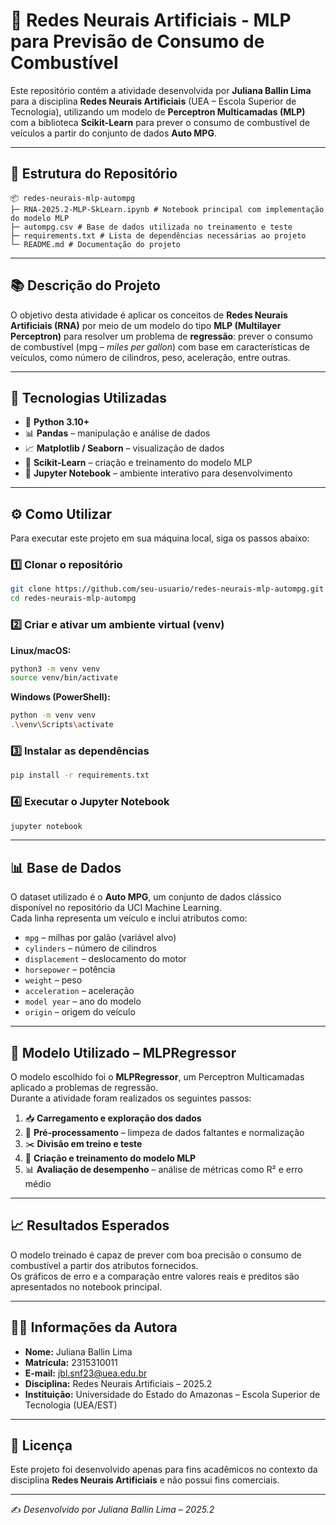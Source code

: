 # 🧠 Redes Neurais Artificiais - MLP para Previsão de Consumo de Combustível

Este repositório contém a atividade desenvolvida por **Juliana Ballin Lima** para a disciplina **Redes Neurais Artificiais** (UEA – Escola Superior de Tecnologia), utilizando um modelo de **Perceptron Multicamadas (MLP)** com a biblioteca **Scikit-Learn** para prever o consumo de combustível de veículos a partir do conjunto de dados **Auto MPG**.

---

## 📁 Estrutura do Repositório

```
📦 redes-neurais-mlp-autompg
├─ RNA-2025.2-MLP-SkLearn.ipynb # Notebook principal com implementação do modelo MLP
├─ autompg.csv # Base de dados utilizada no treinamento e teste
├─ requirements.txt # Lista de dependências necessárias ao projeto
└─ README.md # Documentação do projeto
```

---

## 📚 Descrição do Projeto

O objetivo desta atividade é aplicar os conceitos de **Redes Neurais Artificiais (RNA)** por meio de um modelo do tipo **MLP (Multilayer Perceptron)** para resolver um problema de **regressão**: prever o consumo de combustível (mpg – *miles per gallon*) com base em características de veículos, como número de cilindros, peso, aceleração, entre outras.

---

## 🧪 Tecnologias Utilizadas

- 🐍 **Python 3.10+**
- 📊 **Pandas** – manipulação e análise de dados
- 📈 **Matplotlib / Seaborn** – visualização de dados
- 🧠 **Scikit-Learn** – criação e treinamento do modelo MLP
- 📓 **Jupyter Notebook** – ambiente interativo para desenvolvimento

---

## ⚙️ Como Utilizar

Para executar este projeto em sua máquina local, siga os passos abaixo:

### 1️⃣ Clonar o repositório
```bash
git clone https://github.com/seu-usuario/redes-neurais-mlp-autompg.git
cd redes-neurais-mlp-autompg
```

### 2️⃣ Criar e ativar um ambiente virtual (venv)

**Linux/macOS:**
```bash
python3 -m venv venv
source venv/bin/activate
```
**Windows (PowerShell):**
```bash
python -m venv venv
.\venv\Scripts\activate
```

### 3️⃣ Instalar as dependências

```bash
pip install -r requirements.txt
```

### 4️⃣ Executar o Jupyter Notebook

```bash
jupyter notebook
```

---
## 📊 Base de Dados

O dataset utilizado é o **Auto MPG**, um conjunto de dados clássico disponível no repositório da UCI Machine Learning.  
Cada linha representa um veículo e inclui atributos como:

- `mpg` – milhas por galão (variável alvo)
- `cylinders` – número de cilindros
- `displacement` – deslocamento do motor
- `horsepower` – potência
- `weight` – peso
- `acceleration` – aceleração
- `model year` – ano do modelo
- `origin` – origem do veículo

---

## 🧠 Modelo Utilizado – MLPRegressor

O modelo escolhido foi o **MLPRegressor**, um Perceptron Multicamadas aplicado a problemas de regressão.  
Durante a atividade foram realizados os seguintes passos:

1. 📥 **Carregamento e exploração dos dados**
2. 🧹 **Pré-processamento** – limpeza de dados faltantes e normalização
3. ✂️ **Divisão em treino e teste**
4. 🧠 **Criação e treinamento do modelo MLP**
5. 📊 **Avaliação de desempenho** – análise de métricas como R² e erro médio

---

## 📈 Resultados Esperados

O modelo treinado é capaz de prever com boa precisão o consumo de combustível a partir dos atributos fornecidos.  
Os gráficos de erro e a comparação entre valores reais e preditos são apresentados no notebook principal.

---

## 👩‍🎓 Informações da Autora

- **Nome:** Juliana Ballin Lima  
- **Matrícula:** 2315310011  
- **E-mail:** [jbl.snf23@uea.edu.br](mailto:jbl.snf23@uea.edu.br)  
- **Disciplina:** Redes Neurais Artificiais – 2025.2  
- **Instituição:** Universidade do Estado do Amazonas – Escola Superior de Tecnologia (UEA/EST)

---

## 📜 Licença

Este projeto foi desenvolvido apenas para fins acadêmicos no contexto da disciplina **Redes Neurais Artificiais** e não possui fins comerciais.

---

✍️ *Desenvolvido por Juliana Ballin Lima – 2025.2*
